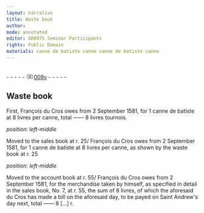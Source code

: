 ```yaml
---
layout: narrative
title: Waste book
author:
mode: annotated
editor: GR8975 Seminar Participants
rights: Public Domain
materials: canne de batiste canne canne de batiste canne
---
```


 <br/>- - - - - <a href="http://gallica.bnf.fr/ark:/12148/btv1b10500001g/f24.image"><img src="../assets/photo-icon.png" alt="folio image: " style="display:inline-block; margin-bottom:-3px;"/>009v</a> - - - - - <br/> 
## Waste book

 
 First, François du Cros owes from 2 September 1581, for 1 canne de batiste at 8 livres per canne, total —— 8 livres tournois. 
 
*position: left-middle*

 Moved to the sales book at r. 25/ François du Cros owes from 2 September 1581, for 1 canne de batiste at 8 livres per canne, as shown by the waste book at r. 25 
 
*position: left-middle*

 Moved to the account book at r. 55/ François du Cros owes from 2 September 1581, for the merchandise taken by himself, as specified in detail in the sales book, No. 7, at r. 55, the sum of 8 livres, of which the aforesaid du Cros has made a bill on the aforesaid day, to be payed on Saint Andrew's day next, total —— 8 [...] r. 
 